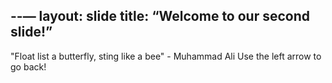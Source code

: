 --—
layout: slide
title: “Welcome to our second slide!”
---
"Float list a butterfly, sting like a bee" - Muhammad Ali
Use the left arrow to go back!
